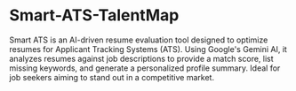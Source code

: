 # Smart-ATS-TalentMap
 Smart ATS is an AI-driven resume evaluation tool designed to optimize resumes for Applicant Tracking Systems (ATS). Using Google's Gemini AI, it analyzes resumes against job descriptions to provide a match score, list missing keywords, and generate a personalized profile summary. Ideal for job seekers aiming to stand out in a competitive market.
